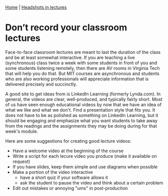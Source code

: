 [<i class="fas fa-home"></i> Home](/cs-vtmit-practices/) | [Headshots in lectures <i class="far fa-arrow-alt-circle-right"></i>](headshots-in-lectures.html)

# Don’t record your classroom lectures

Face-to-face classroom lectures are meant to last the duration of the class and be at least somewhat interactive. If you are teaching a live (synchronous) class twice a week with some students in front of you and some students listening remotely, then there are AV rooms in Virginia Tech that will help you do that. But MIT courses are asynchronous and students who are also working professionals will appreciate information that is delivered precisely and succinctly.

A good site to get ideas from is LinkedIn Learning (formerly Lynda.com). In general, the videos are clear, well-produced, and typically fairly short. Most of us have seen enough educational videos by now that we have an idea of what we like and what we don't. Find a presentation style that fits you. It does not have to be as polished as something on LinkedIn Learning, but it should be engaging and emphasize what you want students to take away from the readings and the assignments they may be doing during for that week's module.

Here are some suggestions for creating good lecture videos:

* Have a welcome video at the beginning of the course
* Write a script for each lecure video you produce (make it available on request)
* If you have slides, keep them simple and use diagrams when possible
* Make a portion of the video interactive
  * have a short quiz if your software allows it
  * ask the student to pause the video and think about a certain problem
* Edit out mistakes or annoying "ums" in post-production

